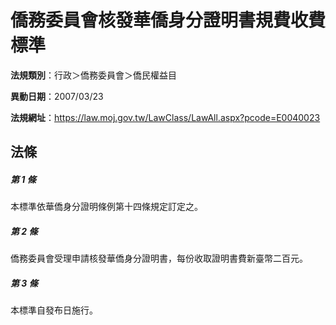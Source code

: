 # 僑務委員會核發華僑身分證明書規費收費標準

**法規類別**：行政＞僑務委員會＞僑民權益目

**異動日期**：2007/03/23  

**法規網址**：https://law.moj.gov.tw/LawClass/LawAll.aspx?pcode=E0040023





## 法條
##### 第 1 條
本標準依華僑身分證明條例第十四條規定訂定之。

##### 第 2 條
僑務委員會受理申請核發華僑身分證明書，每份收取證明書費新臺幣二百元。

##### 第 3 條
本標準自發布日施行。


